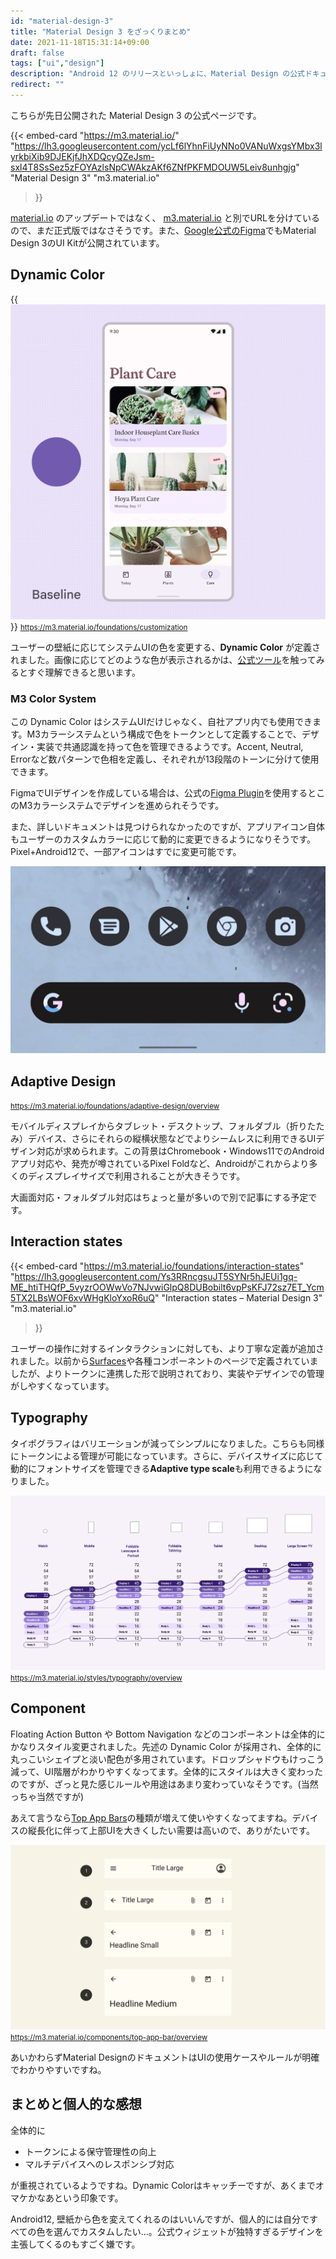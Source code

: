 ```yaml
---
id: "material-design-3"
title: "Material Design 3 をざっくりまとめ"
date: 2021-11-18T15:31:14+09:00
draft: false
tags: ["ui","design"]
description: "Android 12 のリリースといっしょに、Material Design の公式ドキュメントも大きくアップデートされました（通称M3）。ひととおり目を通したので要所を簡単にまとめて紹介します。ある程度従来のMaterial Designを知っている前提です。"
redirect: ""
---
```



こちらが先日公開された Material Design 3 の公式ページです。

{{< embed-card
    "https://m3.material.io/"
    "https://lh3.googleusercontent.com/ycLf6lYhnFiUyNNo0VANuWxgsYMbx3lyrkbiXib9DJEKjfJhXDQcyQZeJsm-sxl4T8SsSez5zFOYAzlsNpCWAkzAKf6ZNfPKFMDOUW5Leiv8unhgjg"
    "Material Design 3"
    "m3.material.io"
>}}

[material.io](https://material.io/) のアップデートではなく、 [m3.material.io](https://m3.material.io/) と別でURLを分けているので、まだ正式版ではなさそうです。また、[Google公式のFigma](https://www.figma.com/@materialdesign)でもMaterial Design 3のUI Kitが公開されています。



## Dynamic Color

{{<img src="dynamic-color.gif" alt="dynamic-color" >}}
<small>https://m3.material.io/foundations/customization</small>

ユーザーの壁紙に応じてシステムUIの色を変更する、**Dynamic Color** が定義されました。画像に応じてどのような色が表示されるかは、[公式ツール](https://material-foundation.github.io/material-theme-builder/)を触ってみるとすぐ理解できると思います。

### M3 Color System
この Dynamic Color はシステムUIだけじゃなく、自社アプリ内でも使用できます。M3カラーシステムという構成で色をトークンとして定義することで、デザイン・実装で共通認識を持って色を管理できるようです。Accent, Neutral, Errorなど数パターンで色相を定義し、それぞれが13段階のトーンに分けて使用できます。

FigmaでUIデザインを作成している場合は、公式の[Figma Plugin](https://www.figma.com/community/plugin/1034969338659738588)を使用するとこのM3カラーシステムでデザインを進められそうです。

また、詳しいドキュメントは見つけられなかったのですが、アプリアイコン自体もユーザーのカスタムカラーに応じて動的に変更できるようになりそうです。Pixel+Android12で、一部アイコンはすでに変更可能です。

![theme-color](theme-color.png)

## Adaptive Design

<amp-video src="adaptive.mp4" controls width="1247" height="830" layout="responsive"></amp-video>
<small>https://m3.material.io/foundations/adaptive-design/overview</small>

モバイルディスプレイからタブレット・デスクトップ、フォルダブル（折りたたみ）デバイス、さらにそれらの縦横状態などでよりシームレスに利用できるUIデザイン対応が求められます。この背景はChromebook・Windows11でのAndroidアプリ対応や、発売が噂されているPixel Foldなど、Androidがこれからより多くのディスプレイサイズで利用されることが大きそうです。

大画面対応・フォルダブル対応はちょっと量が多いので別で記事にする予定です。

## Interaction states

{{< embed-card
    "https://m3.material.io/foundations/interaction-states"
    "https://lh3.googleusercontent.com/Ys3RRncgsuJT5SYNr5hJEUi1gq-ME_htiTHQfP_5vyzrOOWwVo7NJvwiGlpQ8DUBobilt6vpPsKFJ72sz7ET_Ycm5TX2LBsWOF6xvWHgKloYxoR6uQ"
    "Interaction states – Material Design 3"
    "m3.material.io"
>}}

ユーザーの操作に対するインタラクションに対しても、より丁寧な定義が追加されました。以前から[Surfaces](https://material.io/design/environment/surfaces.html)や各種コンポーネントのページで定義されていましたが、よりトークンに連携した形で説明されており、実装やデザインでの管理がしやすくなっています。

## Typography
タイポグラフィはバリエーションが減ってシンプルになりました。こちらも同様にトークンによる管理が可能になっています。さらに、デバイスサイズに応じて動的にフォントサイズを管理できる<b>Adaptive type scale</b>も利用できるようになりました。

![adaptive-type-scale](adaptive-type-scale.png)
<small>https://m3.material.io/styles/typography/overview</small>



## Component
Floating Action Button や Bottom Navigation などのコンポーネントは全体的にかなりスタイル変更されました。先述の Dynamic Color が採用され、全体的に丸っこいシェイプと淡い配色が多用されています。ドロップシャドウもけっこう減って、UI階層がわかりやすくなってます。全体的にスタイルは大きく変わったのですが、ざっと見た感じルールや用途はあまり変わっていなそうです。(当然っちゃ当然ですが)

あえて言うなら[Top App Bars](https://m3.material.io/components/top-app-bar/overview)の種類が増えて使いやすくなってますね。デバイスの縦長化に伴って上部UIを大きくしたい需要は高いので、ありがたいです。

![top-app-bars](top-app-bars.png)
<small>https://m3.material.io/components/top-app-bar/overview</small>

あいかわらずMaterial DesignのドキュメントはUIの使用ケースやルールが明確でわかりやすいですね。


## まとめと個人的な感想
全体的に

* トークンによる保守管理性の向上
* マルチデバイスへのレスポンシブ対応

が重視されているようですね。Dynamic Colorはキャッチーですが、あくまでオマケかなあという印象です。

Android12, 壁紙から色を変えてくれるのはいいんですが、個人的には自分ですべての色を選んでカスタムしたい...。公式ウィジェットが独特すぎるデザインを主張してくるのもすごく嫌です。
